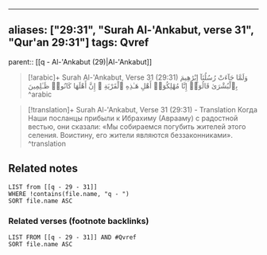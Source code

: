 
---
aliases: ["29:31", "Surah Al-'Ankabut, verse 31", "Qur'an 29:31"]
tags: Qvref
---

parent:: [[q - Al-'Ankabut (29)|Al-'Ankabut]]

> [!arabic]+ Surah Al-'Ankabut, Verse 31 (29:31)
> <span class="quran-arabic">وَلَمَّا جَآءَتْ رُسُلُنَآ إِبْرَٰهِيمَ بِٱلْبُشْرَىٰ قَالُوٓا۟ إِنَّا مُهْلِكُوٓا۟ أَهْلِ هَـٰذِهِ ٱلْقَرْيَةِ ۖ إِنَّ أَهْلَهَا كَانُوا۟ ظَـٰلِمِينَ</span>
^arabic

> [!translation]+ Surah Al-'Ankabut, Verse 31 (29:31) - Translation
> Когда Наши посланцы прибыли к Ибрахиму (Аврааму) с радостной вестью, они сказали: «Мы собираемся погубить жителей этого селения. Воистину, его жители являются беззаконниками».
^translation



## Related notes
```dataview
LIST from [[q - 29 - 31]]
WHERE !contains(file.name, "q - ")
SORT file.name ASC
```

### Related verses (footnote backlinks)
```dataview
LIST FROM [[q - 29 - 31]] AND #Qvref
SORT file.name ASC
```

